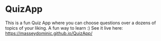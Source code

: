 # QuizApp
This is a fun Quiz App where you can choose questions over a dozens of topics of your liking. A fun way to learn :)
See it live here: https://masseydominic.github.io/QuizApp/
